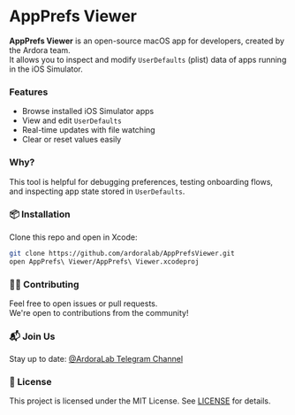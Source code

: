 # AppPrefs Viewer

**AppPrefs Viewer** is an open-source macOS app for developers, created by the Ardora team.  
It allows you to inspect and modify `UserDefaults` (plist) data of apps running in the iOS Simulator.

### Features

- Browse installed iOS Simulator apps  
- View and edit `UserDefaults`  
- Real-time updates with file watching  
- Clear or reset values easily

### Why?

This tool is helpful for debugging preferences, testing onboarding flows, and inspecting app state stored in `UserDefaults`.

### 📦 Installation

Clone this repo and open in Xcode:
```bash
git clone https://github.com/ardoralab/AppPrefsViewer.git
open AppPrefs\ Viewer/AppPrefs\ Viewer.xcodeproj
```

### 👨‍💻 Contributing

Feel free to open issues or pull requests.  
We're open to contributions from the community!

### 📬 Join Us

Stay up to date: [@ArdoraLab Telegram Channel](https://t.me/ardoralab)

### 📄 License

This project is licensed under the MIT License. See [LICENSE](LICENSE) for details.
